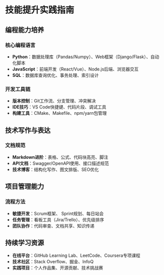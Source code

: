 # 技能提升实践指南

## 编程能力培养

### 核心编程语言
- **Python**：数据处理库（Pandas/Numpy）、Web框架（Django/Flask）、自动化脚本
- **JavaScript**：前端开发（React/Vue）、Node.js后端、浏览器交互
- **SQL**：数据库查询优化、事务处理、索引设计

### 开发工具链
- **版本控制**：Git工作流、分支管理、冲突解决
- **IDE技巧**：VS Code快捷键、代码片段、调试工具
- **构建工具**：CMake、Makefile、npm/yarn包管理

## 技术写作与表达

### 文档规范
- **Markdown进阶**：表格、公式、代码块高亮、脚注
- **API文档**：Swagger/OpenAPI使用、接口描述规范
- **技术博客**：结构化写作、图文排版、SEO优化

## 项目管理能力

### 流程方法
- **敏捷开发**：Scrum框架、 Sprint规划、每日站会
- **任务管理**：看板工具（Jira/Trello）、优先级排序
- **团队协作**：代码审查、文档共享、知识传递

## 持续学习资源
- **在线平台**：GitHub Learning Lab、LeetCode、Coursera专项课程
- **技术社区**：Stack Overflow、掘金、InfoQ
- **实践项目**：个人作品集、开源贡献、技术挑战赛